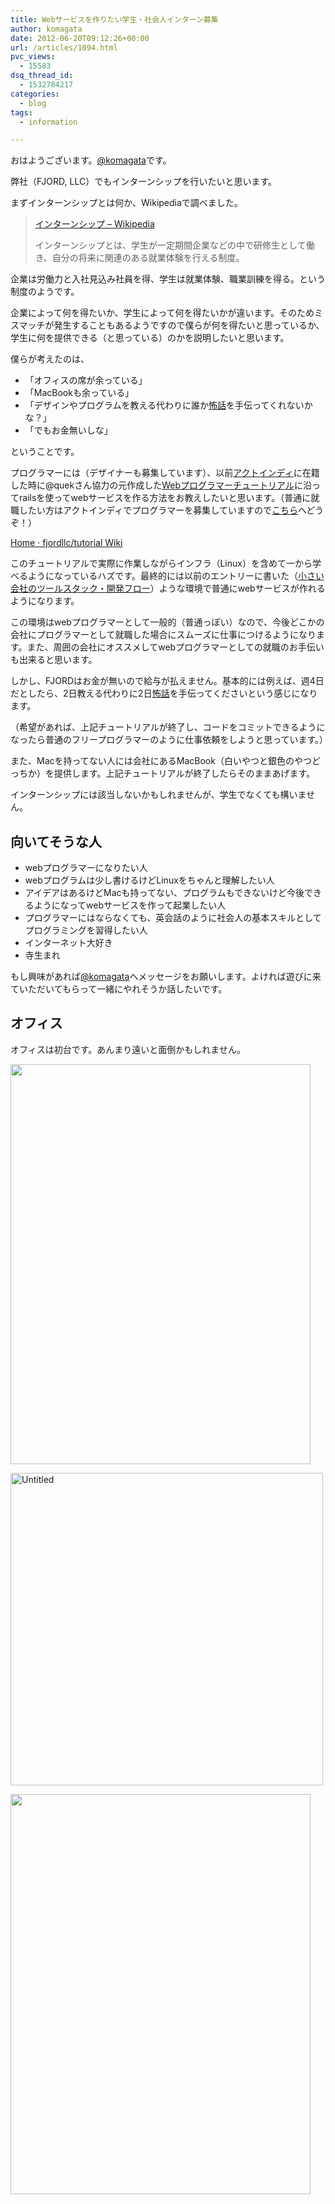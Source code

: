 ```yaml
---
title: Webサービスを作りたい学生・社会人インターン募集
author: komagata
date: 2012-06-20T09:12:26+00:00
url: /articles/1094.html
pvc_views:
  - 15583
dsq_thread_id:
  - 1532784217
categories:
  - blog
tags:
  - information

---
```

おはようございます。<a href="http://twitter.com/komagata" target="_blank">@komagata</a>です。

弊社（FJORD, LLC）でもインターンシップを行いたいと思います。

まずインターンシップとは何か、Wikipediaで調べました。

> [インターンシップ &#8211; Wikipedia][1]
>
> インターンシップとは、学生が一定期間企業などの中で研修生として働き、自分の将来に関連のある就業体験を行える制度。

企業は労働力と入社見込み社員を得、学生は就業体験、職業訓練を得る。という制度のようです。

企業によって何を得たいか、学生によって何を得たいかが違います。そのためミスマッチが発生することもあるようですので僕らが何を得たいと思っているか、学生に何を提供できる（と思っている）のかを説明したいと思います。

僕らが考えたのは、

  * 「オフィスの席が余っている」
  * 「MacBookも余っている」
  * 「デザインやプログラムを教える代わりに誰か<a href="http://kowabana.jp" title="怖い話" target="_blank">怖話</a>を手伝ってくれないかな？」
  * 「でもお金無いしな」

ということです。

プログラマーには（デザイナーも募集しています）、以前<a href="http://www.actindi.com/" target="_blank">アクトインディ</a>に在籍した時に@quekさん協力の元作成した<a href="https://github.com/fjordllc/tutorial/wiki" target="_blank">Webプログラマーチュートリアル</a>に沿ってrailsを使ってwebサービスを作る方法をお教えしたいと思います。（普通に就職したい方はアクトインディでプログラマーを募集していますので<a href="http://tech.actindi.net/" target="_blank">こちら</a>へどうぞ！）

[Home · fjordllc/tutorial Wiki][2]

このチュートリアルで実際に作業しながらインフラ（Linux）を含めて一から学べるようになっているハズです。最終的には以前のエントリーに書いた（[小さい会社のツールスタック・開発フロー][3]）ような環境で普通にwebサービスが作れるようになります。

この環境はwebプログラマーとして一般的（普通っぽい）なので、今後どこかの会社にプログラマーとして就職した場合にスムーズに仕事につけるようになります。また、周囲の会社にオススメしてwebプログラマーとしての就職のお手伝いも出来ると思います。

しかし、FJORDはお金が無いので給与が払えません。基本的には例えば、週4日だとしたら、2日教える代わりに2日<a href="http://kowabana.jp" title="怖い話" target="_blank">怖話</a>を手伝ってくださいという感じになります。

（希望があれば、上記チュートリアルが終了し、コードをコミットできるようになったら普通のフリープログラマーのように仕事依頼をしようと思っています。）

また、Macを持ってない人には会社にあるMacBook（白いやつと銀色のやつどっちか）を提供します。上記チュートリアルが終了したらそのままあげます。

インターンシップには該当しないかもしれませんが、学生でなくても構いません。

## 向いてそうな人

  * webプログラマーになりたい人
  * webプログラムは少し書けるけどLinuxをちゃんと理解したい人
  * アイデアはあるけどMacも持ってない、プログラムもできないけど今後できるようになってwebサービスを作って起業したい人
  * プログラマーにはならなくても、英会話のように社会人の基本スキルとしてプログラミングを習得したい人
  * インターネット大好き
  * 寺生まれ

もし興味があれば<a href="http://twitter.com/komagata" target="_blank">@komagata</a>へメッセージをお願いします。よければ遊びに来ていただいてもらって一緒にやれそうか話したいです。

## オフィス

オフィスは初台です。あんまり遠いと面倒かもしれません。


  <img src="https://lh5.googleusercontent.com/-ZgdpjndjN2w/UB63aXNNdMI/AAAAAAAAB8g/OgE4zJzF7MM/s720/tmp_image_1340182397230.jpg" height="640" width="480" />



  <a href="http://www.flickr.com/photos/fjord_llc/5788710982/" title="Untitled by 町田 哲平（teppei machida）, on Flickr"><img src="http://farm4.staticflickr.com/3567/5788710982_a704a1cd2a.jpg" width="500" height="500" alt="Untitled" /></a>



  <img src="https://lh5.googleusercontent.com/-QXCufshi_6M/ThqdeNkS8CI/AAAAAAAABs8/d1J29xDsNsA/s640/IMG_20110711_155109.jpg" height="640" width="480" />


 [1]: http://ja.wikipedia.org/wiki/%E3%82%A4%E3%83%B3%E3%82%BF%E3%83%BC%E3%83%B3%E3%82%B7%E3%83%83%E3%83%97
 [2]: https://github.com/fjordllc/tutorial/wiki
 [3]: http://fjord.jp/love/1084.html
